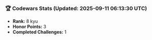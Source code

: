 ### 🏆 Codewars Stats (Updated: 2025-09-11 06:13:30 UTC)

- **Rank:** 8 kyu
- **Honor Points:** 3
- **Completed Challenges:** 1
